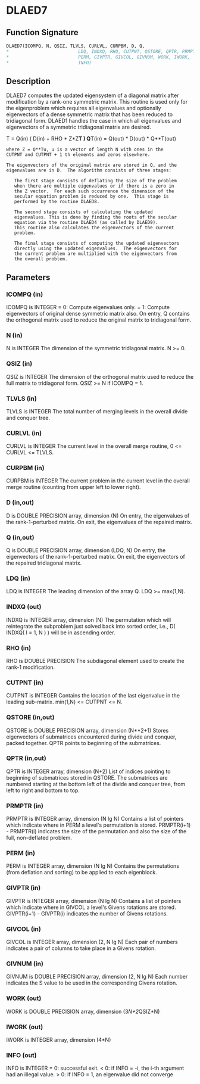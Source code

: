 # DLAED7

## Function Signature

```fortran
DLAED7(ICOMPQ, N, QSIZ, TLVLS, CURLVL, CURPBM, D, Q,
*                          LDQ, INDXQ, RHO, CUTPNT, QSTORE, QPTR, PRMPTR,
*                          PERM, GIVPTR, GIVCOL, GIVNUM, WORK, IWORK,
*                          INFO)
```

## Description


 DLAED7 computes the updated eigensystem of a diagonal
 matrix after modification by a rank-one symmetric matrix. This
 routine is used only for the eigenproblem which requires all
 eigenvalues and optionally eigenvectors of a dense symmetric matrix
 that has been reduced to tridiagonal form.  DLAED1 handles
 the case in which all eigenvalues and eigenvectors of a symmetric
 tridiagonal matrix are desired.

   T = Q(in) ( D(in) + RHO * Z*Z**T ) Q**T(in) = Q(out) * D(out) * Q**T(out)

    where Z = Q**Tu, u is a vector of length N with ones in the
    CUTPNT and CUTPNT + 1 th elements and zeros elsewhere.

    The eigenvectors of the original matrix are stored in Q, and the
    eigenvalues are in D.  The algorithm consists of three stages:

       The first stage consists of deflating the size of the problem
       when there are multiple eigenvalues or if there is a zero in
       the Z vector.  For each such occurrence the dimension of the
       secular equation problem is reduced by one.  This stage is
       performed by the routine DLAED8.

       The second stage consists of calculating the updated
       eigenvalues. This is done by finding the roots of the secular
       equation via the routine DLAED4 (as called by DLAED9).
       This routine also calculates the eigenvectors of the current
       problem.

       The final stage consists of computing the updated eigenvectors
       directly using the updated eigenvalues.  The eigenvectors for
       the current problem are multiplied with the eigenvectors from
       the overall problem.

## Parameters

### ICOMPQ (in)

ICOMPQ is INTEGER = 0: Compute eigenvalues only. = 1: Compute eigenvectors of original dense symmetric matrix also. On entry, Q contains the orthogonal matrix used to reduce the original matrix to tridiagonal form.

### N (in)

N is INTEGER The dimension of the symmetric tridiagonal matrix. N >= 0.

### QSIZ (in)

QSIZ is INTEGER The dimension of the orthogonal matrix used to reduce the full matrix to tridiagonal form. QSIZ >= N if ICOMPQ = 1.

### TLVLS (in)

TLVLS is INTEGER The total number of merging levels in the overall divide and conquer tree.

### CURLVL (in)

CURLVL is INTEGER The current level in the overall merge routine, 0 <= CURLVL <= TLVLS.

### CURPBM (in)

CURPBM is INTEGER The current problem in the current level in the overall merge routine (counting from upper left to lower right).

### D (in,out)

D is DOUBLE PRECISION array, dimension (N) On entry, the eigenvalues of the rank-1-perturbed matrix. On exit, the eigenvalues of the repaired matrix.

### Q (in,out)

Q is DOUBLE PRECISION array, dimension (LDQ, N) On entry, the eigenvectors of the rank-1-perturbed matrix. On exit, the eigenvectors of the repaired tridiagonal matrix.

### LDQ (in)

LDQ is INTEGER The leading dimension of the array Q. LDQ >= max(1,N).

### INDXQ (out)

INDXQ is INTEGER array, dimension (N) The permutation which will reintegrate the subproblem just solved back into sorted order, i.e., D( INDXQ( I = 1, N ) ) will be in ascending order.

### RHO (in)

RHO is DOUBLE PRECISION The subdiagonal element used to create the rank-1 modification.

### CUTPNT (in)

CUTPNT is INTEGER Contains the location of the last eigenvalue in the leading sub-matrix. min(1,N) <= CUTPNT <= N.

### QSTORE (in,out)

QSTORE is DOUBLE PRECISION array, dimension (N**2+1) Stores eigenvectors of submatrices encountered during divide and conquer, packed together. QPTR points to beginning of the submatrices.

### QPTR (in,out)

QPTR is INTEGER array, dimension (N+2) List of indices pointing to beginning of submatrices stored in QSTORE. The submatrices are numbered starting at the bottom left of the divide and conquer tree, from left to right and bottom to top.

### PRMPTR (in)

PRMPTR is INTEGER array, dimension (N lg N) Contains a list of pointers which indicate where in PERM a level's permutation is stored. PRMPTR(i+1) - PRMPTR(i) indicates the size of the permutation and also the size of the full, non-deflated problem.

### PERM (in)

PERM is INTEGER array, dimension (N lg N) Contains the permutations (from deflation and sorting) to be applied to each eigenblock.

### GIVPTR (in)

GIVPTR is INTEGER array, dimension (N lg N) Contains a list of pointers which indicate where in GIVCOL a level's Givens rotations are stored. GIVPTR(i+1) - GIVPTR(i) indicates the number of Givens rotations.

### GIVCOL (in)

GIVCOL is INTEGER array, dimension (2, N lg N) Each pair of numbers indicates a pair of columns to take place in a Givens rotation.

### GIVNUM (in)

GIVNUM is DOUBLE PRECISION array, dimension (2, N lg N) Each number indicates the S value to be used in the corresponding Givens rotation.

### WORK (out)

WORK is DOUBLE PRECISION array, dimension (3*N+2*QSIZ*N)

### IWORK (out)

IWORK is INTEGER array, dimension (4*N)

### INFO (out)

INFO is INTEGER = 0: successful exit. < 0: if INFO = -i, the i-th argument had an illegal value. > 0: if INFO = 1, an eigenvalue did not converge

